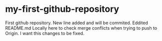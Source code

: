 # my-first-github-repository
First github repository.
New line added and will be commited.
Eddited README.md Locally here to check merge conflicts when trying to push to Origin. I want this changes to be fixed.
